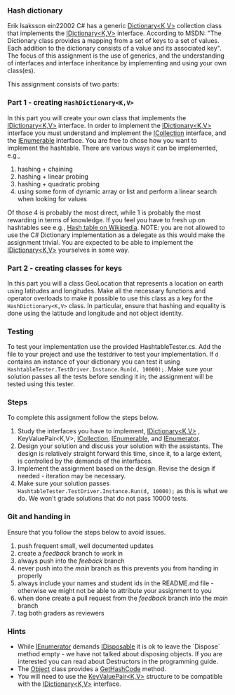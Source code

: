 ### Hash dictionary
Erik Isaksson
ein22002
C# has a generic [Dictionary<K,V>](https://msdn.microsoft.com/en-us/library/xfhwa508(v=vs.110).aspx) collection class that implements the [IDictionary<K,V>](https://msdn.microsoft.com/en-us/library/s4ys34ea(v=vs.110).aspx) interface. According to MSDN: "The Dictionary class provides a mapping from a set of keys to a set of values. Each addition to the dictionary consists of a value and its associated key". The focus of this assignment is the use of generics, and the understanding of interfaces and interface inheritance by implementing and using your own class(es).

This assignment consists of two parts:

### Part 1 - creating `HashDictionary<K,V>`

In this part you will create your own class that implements the [IDictionary<K,V>](https://msdn.microsoft.com/en-us/library/s4ys34ea(v=vs.110).aspx) interface. In order to implement the [IDictionary<K,V>](https://msdn.microsoft.com/en-us/library/s4ys34ea(v=vs.110).aspx) interface you must understand and implement the [ICollection<T>](https://msdn.microsoft.com/en-us/library/92t2ye13(v=vs.110).aspx) interface, and the [IEnumerable<T>](https://msdn.microsoft.com/en-us/library/9eekhta0(v=vs.110).aspx) interface. You are free to chose how you want to implement the hashtable. There are various ways it can be implemented, e.g., 

1. hashing + chaining 
2. hashing + linear probing
3. hashing + quadratic probing
4. using some form of dynamic array or list and perform a linear search when looking for values

Of those 4 is probably the most direct, while 1 is probably the most rewarding in terms of knowledge. If you feel you have to fresh up on hashtables see e.g., [Hash table on Wikipedia](https://en.wikipedia.org/wiki/Hash_table). NOTE: you are not allowed to use the C# Dictionary implementation as a delegate as this would make the assignment trivial. You are expected to be able to implement the [IDictionary<K,V>](https://msdn.microsoft.com/en-us/library/s4ys34ea(v=vs.110).aspx) yourselves in some way.

### Part 2 - creating classes for keys

In this part you will a class GeoLocation that represents a location on earth using latitudes and longitudes. Make all the necessary functions and operator overloads to make it possible to use this class as a key for the `HashDictionary<K,V>` class. In particular, ensure that hashing and equality is done using the latitude and longitude and not object identity.

### Testing

To test your implementation use the provided HashtableTester.cs. Add the file to your project and use the testdriver to test your implementation. If `d` contains an instance of your dictionary you can test it using `HashtableTester.TestDriver.Instance.Run(d, 10000);`. Make sure your solution passes all the tests before sending it in; the assignment will be tested using this tester.

### Steps

To complete this assignment follow the steps below.

1. Study the interfaces you have to implement, [IDictionary<K,V>](https://msdn.microsoft.com/en-us/library/s4ys34ea(v=vs.110).aspx) , KeyValuePair<K,V>, [ICollection<T>](https://msdn.microsoft.com/en-us/library/92t2ye13(v=vs.110).aspx), [IEnumerable<T>](https://msdn.microsoft.com/en-us/library/9eekhta0(v=vs.110).aspx), and [IEnumerator<T>](https://msdn.microsoft.com/en-us/library/78dfe2yb(v=vs.110).aspx).
2. Design your solution and discuss your solution with the assistants. The design is relatively straight forward this time, since it, to a large extent, is controlled by the demands of the interfaces.
3. Implement the assignment based on the design. Revise the design if needed - iteration may be necessary.
4. Make sure your solution passes `HashtableTester.TestDriver.Instance.Run(d, 10000);` as this is what we do. We won't grade solutions that do not pass 10000 tests.

### Git and handing in

Ensure that you follow the steps below to avoid issues.

1. push frequent small, well documented updates
2. create a *feedback* branch to work in 
3. always push into the *feeback* branch
4. never push into the *main* branch as this prevents you from handing in properly
5. always include your names and student ids in the README.md file - otherwise we might not be able to attribute your assignment to you
6. when done create a pull request from the *feedback* branch into the *main* branch
7. tag both graders as reviewers


### Hints

- While [IEnumerator<T>](https://msdn.microsoft.com/en-us/library/78dfe2yb(v=vs.110).aspx) demands [IDisposable](https://msdn.microsoft.com/en-us/library/system.idisposable(v=vs.110).aspx) it is ok to leave the `Dispose` method empty - we have not talked about disposing objects. If you are interested you can read about Destructors in the programming guide.
- The [Object](https://msdn.microsoft.com/en-us/library/system.object(v=vs.110).aspx) class provides a [GetHashCode](https://msdn.microsoft.com/en-us/library/system.object.gethashcode(v=vs.110).aspx) method.
- You will need to use the [KeyValuePair<K,V>](https://msdn.microsoft.com/en-us/library/5tbh8a42(v=vs.110).aspx) structure to be compatible with the [IDictionary<K,V>](https://msdn.microsoft.com/en-us/library/s4ys34ea(v=vs.110).aspx) interface.
